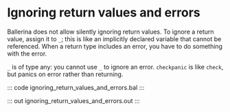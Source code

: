 # Ignoring return values and errors

Ballerina does not allow silently ignoring return values. To ignore a return value, assign it to `_`; this is like 
an implicitly declared variable that cannot be referenced. When a return type includes an error, you have to do something  with the error.

`_` is of type any: you cannot use `_` to ignore an error. `checkpanic` is like `check`, but panics on error rather than returning.

::: code ignoring_return_values_and_errors.bal :::

::: out ignoring_return_values_and_errors.out :::